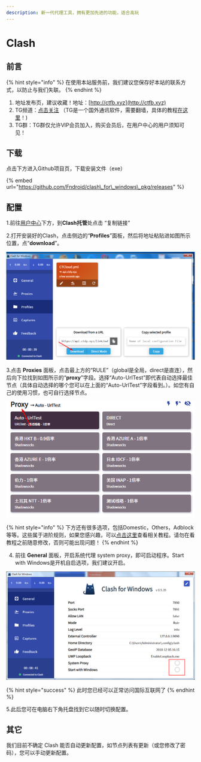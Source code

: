 ```yaml
---
description: 新一代代理工具，拥有更加先进的功能，适合高玩
---
```


# Clash

## 前言

{% hint style="info" %}
在使用本站服务前，我们建议您保存好本站的联系方式，以防止与我们失联。
{% endhint %}

1. 地址发布页，建议收藏！地址：[http://ctfb.xyz](http://ctfb.xyz)
2. TG频道：[点击关注](https://t.me/cctcloud) （TG是一个国外通讯软件，需要翻墙，具体的教程[在这里](../../advanced/telegram.md)！\)
3. TG群：TG群仅允许VIP会员加入，购买会员后，在用户中心的用户须知可见！

## 下载

点击下方进入Github项目页，下载安装文件（exe）

{% embed url="https://github.com/Fndroid/clash\_for\_windows\_pkg/releases" %}

## 配置

1.前往[用户中心](https://www.tzct.xyz/user)下方，到**Clash托管**处点击 “复制链接”

2.打开安装好的Clash，点击侧边的“**Profiles**”面板，然后将地址粘贴进如图所示位置，点“**download**”。

![](../../.gitbook/assets/snipaste_2019-05-29_10-36-30.png)

3.点击 **Proxies** 面板，点击最上方的“RULE”（global是全局，direct是直连），然后向下拉找到如图所示的“**proxy**”字段。选择“Auto-UrlTest”即代表自动选择最佳节点（具体自动选择的哪个您可以在上面的“Auto-UrlTest”字段看到。）。如您有自己的使用习惯，也可自行选择节点。

![](../../.gitbook/assets/snipaste_2019-05-29_10-39-22.png)

{% hint style="info" %}
下方还有很多选项，包括Domestic，Others，Adblock等等。这些属于进阶规则，如果您感兴趣，可以[点击这里](../../advanced/rules.md)查看相关教程。请勿在看教程之前随意修改，否则可能出现问题！
{% endhint %}

4. 前往 **General** 面板，开启系统代理 system proxy，即可启动程序。Start with Windows是开机自启选项，我们建议开启。

![](../../.gitbook/assets/snipaste_2019-05-29_10-44-32.png)

{% hint style="success" %}
此时您已经可以正常访问国际互联网了
{% endhint %}

5.此后您可在电脑右下角托盘找到它以随时切换配置。

## 其它

我们目前不确定 Clash 能否自动更新配置，如节点列表有更新（或您修改了密码），您可以手动更新配置。

